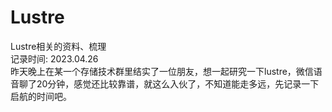 # Lustre  
Lustre相关的资料、梳理  
记录时间: 2023.04.26  
昨天晚上在某一个存储技术群里结实了一位朋友，想一起研究一下lustre，微信语音聊了20分钟，感觉还比较靠谱，就这么入伙了，不知道能走多远，先记录一下启航的时间吧。  
  
